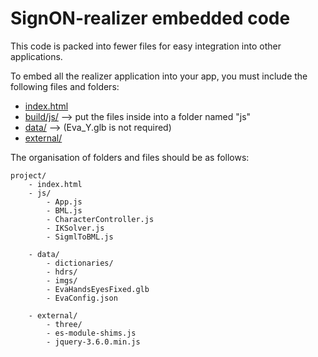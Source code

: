 # SignON-realizer embedded code

This code is packed into fewer files for easy integration into other applications.

To embed all the realizer application into your app, you must include the following files and folders:

- [index.html](/index.html)
- [build/js/](js) --> put the files inside into a folder named "js"
- [data/](/data) --> (Eva_Y.glb is not required)
- [external/](/external)

The organisation of folders and files should be as follows:

    project/
        - index.html
        - js/
            - App.js
            - BML.js
            - CharacterController.js
            - IKSolver.js
            - SigmlToBML.js

        - data/
            - dictionaries/
            - hdrs/
            - imgs/
            - EvaHandsEyesFixed.glb
            - EvaConfig.json

        - external/ 
            - three/
            - es-module-shims.js
            - jquery-3.6.0.min.js
